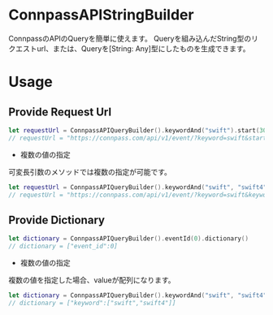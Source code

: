 # ConnpassAPIStringBuilder

ConnpassのAPIのQueryを簡単に使えます。
Queryを組み込んだString型のリクエストurl、または、Queryを[String: Any]型にしたものを生成できます。

# Usage

## Provide Request Url
```swift
let requestUrl = ConnpassAPIQueryBuilder().keywordAnd("swift").start(30).string()
// requestUrl = "https://connpass.com/api/v1/event/?keyword=swift&start=30"
```

- 複数の値の指定

可変長引数のメソッドでは複数の指定が可能です。
```swift
let requestUrl = ConnpassAPIQueryBuilder().keywordAnd("swift", "swift4").string()
// requestUrl = "https://connpass.com/api/v1/event/?keyword=swift&keyword=swift4"
```

## Provide Dictionary
```swift
let dictionary = ConnpassAPIQueryBuilder().eventId(0).dictionary()
// dictionary = ["event_id":0]
```

- 複数の値の指定

複数の値を指定した場合、valueが配列になります。
```swift
let dictionary = ConnpassAPIQueryBuilder().keywordAnd("swift", "swift4").dictionary()
// dictionary = ["keyword":["swift","swift4"]]
```
